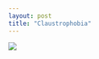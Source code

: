 ```yaml
---
layout: post
title: "Claustrophobia"
---
```


<img id="img" src="https://i.redd.it/nlv78vlrjgi51.png"/>
